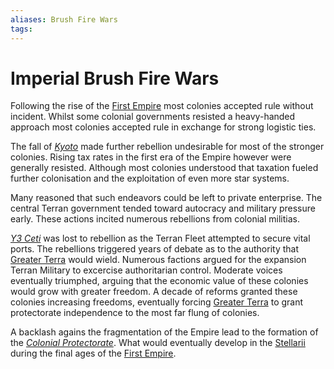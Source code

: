 ```yaml
---
aliases: Brush Fire Wars
tags:
---
```


# Imperial Brush Fire Wars

Following the rise of the [First Empire](../Organisation/first-empire.md) most colonies accepted rule without incident. Whilst some colonial governments resisted a heavy-handed approach most colonies accepted rule in exchange for strong logistic ties.

The fall of *[Kyoto](../Systems/kyoto.md)* made further rebellion undesirable for most of the stronger colonies. Rising tax rates in the first era of the Empire however were generally resisted. Although most colonies understood that taxation fueled further colonisation and the exploitation of even more star systems. 

Many reasoned that such endeavors could be left to private enterprise. The central Terran government tended toward autocracy and military pressure early. These actions incited numerous rebellions from colonial militias.

*[Y3 Ceti](../Systems/y3-ceti.md)* was lost to rebellion as the Terran Fleet attempted to secure vital ports. The rebellions triggered years of debate as to the authority that [Greater Terra](../Systems/greater-terra.md) would wield. Numerous factions argued for the expansion Terran Military to excercise authoritarian control. Moderate voices eventually triumphed, arguing that the economic value of these colonies would grow with greater freedom. A decade of reforms granted these colonies increasing freedoms, eventually forcing [Greater Terra](../Systems/greater-terra.md) to grant protectorate independence to the most far flung of colonies.

A backlash agains the fragmentation of the Empire lead to the formation of the *[Colonial Protectorate](../Organisation/Stearii/colonial-protectorate.md)*. What would eventually develop in the [Stellarii](../Organisation/Stellarii/stellarii.md) during the final ages of the [First Empire](../Organisation/first-empire.md).